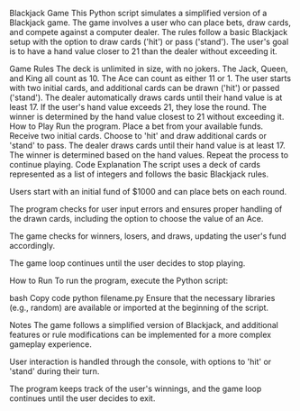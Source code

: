 Blackjack Game
This Python script simulates a simplified version of a Blackjack game. The game involves a user who can place bets, draw cards, and compete against a computer dealer. The rules follow a basic Blackjack setup with the option to draw cards ('hit') or pass ('stand'). The user's goal is to have a hand value closer to 21 than the dealer without exceeding it.

Game Rules
The deck is unlimited in size, with no jokers.
The Jack, Queen, and King all count as 10.
The Ace can count as either 11 or 1.
The user starts with two initial cards, and additional cards can be drawn ('hit') or passed ('stand').
The dealer automatically draws cards until their hand value is at least 17.
If the user's hand value exceeds 21, they lose the round.
The winner is determined by the hand value closest to 21 without exceeding it.
How to Play
Run the program.
Place a bet from your available funds.
Receive two initial cards.
Choose to 'hit' and draw additional cards or 'stand' to pass.
The dealer draws cards until their hand value is at least 17.
The winner is determined based on the hand values.
Repeat the process to continue playing.
Code Explanation
The script uses a deck of cards represented as a list of integers and follows the basic Blackjack rules.

Users start with an initial fund of $1000 and can place bets on each round.

The program checks for user input errors and ensures proper handling of the drawn cards, including the option to choose the value of an Ace.

The game checks for winners, losers, and draws, updating the user's fund accordingly.

The game loop continues until the user decides to stop playing.

How to Run
To run the program, execute the Python script:

bash
Copy code
python filename.py
Ensure that the necessary libraries (e.g., random) are available or imported at the beginning of the script.

Notes
The game follows a simplified version of Blackjack, and additional features or rule modifications can be implemented for a more complex gameplay experience.

User interaction is handled through the console, with options to 'hit' or 'stand' during their turn.

The program keeps track of the user's winnings, and the game loop continues until the user decides to exit.